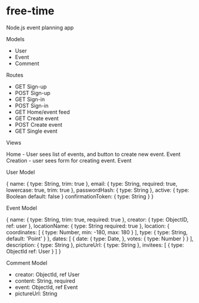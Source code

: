 # free-time
Node.js event planning app

Models

- User
- Event
- Comment

Routes

- GET Sign-up
- POST Sign-up
- GET Sign-in
- POST Sign-in
- GET Home/event feed
- GET Create event
- POST Create event
- GET Single event


Views

Home - User sees list of events, and button to create new event. Event Creation - user sees form for creating event. Event 

User Model

{
  name: {
    type: String,
    trim: true
  },
  email: {
    type: String,
    required: true,
    lowercase: true,
    trim: true
  },
  passwordHash: {
    type: String
  },
  active: {
    type: Boolean
    default: false
  }
  confirmationToken: {
    type: String
  }
}

Event Model

{
  name: {
    type: String,
    trim: true,
    required: true
  },
  creator: {
    type: ObjectID,
    ref: user
  },
  locationName: {
    type: String
    required: true
  },
  location: {
    coordinates: [
      {
        type: Number,
        min: -180,
        max: 180
      }
    ],
    type: {
      type: String,
      default: 'Point'
    }
  },
  dates: [
    {
      date: {
      type: Date,
      },
      votes: {
        type: Number
      }
    }
  ],
  description: {
    type: String
  },
  pictureUrl: {
    type: String
  },
  invitees: [
    {
      type: ObjectId
      ref: User
    }
  ]
}

Comment Model

- creator: ObjectId, ref User
- content: String, required
- event: ObjectId, ref Event
- pictureUrl: String
